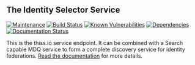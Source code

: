 The Identity Selector Service
---

[![Maintenance](https://img.shields.io/badge/Maintained%3F-yes-green.svg)](https://GitHub.com/TheIdentitySelector/thiss-js/graphs/commit-activity)
[![Build Status](https://travis-ci.com/TheIdentitySelector/thiss-js.svg?branch=master)](https://travis-ci.com/TheIdentitySelector/thiss-js)
[![Known Vulnerabilities](https://snyk.io/test/github/TheIdentitySelector/thiss-js/badge.svg)](https://snyk.io/test/github/TheIdentitySelector/thiss-js)
[![Dependencies](https://david-dm.org/TheIdentitySelector/thiss-js.svg)](https://david-dm.org/TheIdentitySelector/thiss-js)
[![Documentation Status](https://readthedocs.org/projects/thiss-js/badge/?version=latest)](https://thiss-js.readthedocs.io/en/latest/?badge=latest)

This is the thiss.io service endpoint. It can be combined with a Search capable MDQ service to form a complete discovery service for identity federations.  [Read the documentation](https://thiss-js.readthedocs.io/) for more details.

 
 
